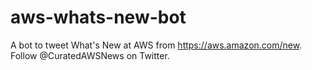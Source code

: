 # aws-whats-new-bot
A bot to tweet What's New at AWS from https://aws.amazon.com/new. Follow @CuratedAWSNews on Twitter.
